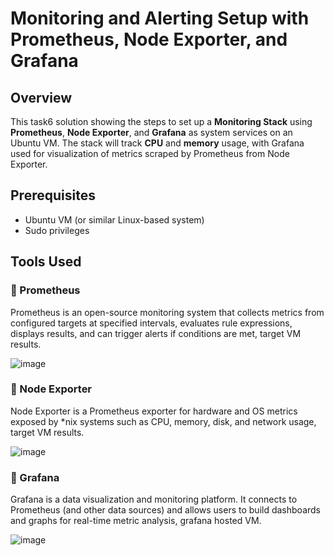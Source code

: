 # Monitoring and Alerting Setup with Prometheus, Node Exporter, and Grafana

## Overview

This task6 solution showing the steps to set up a **Monitoring Stack** using **Prometheus**, **Node Exporter**, and **Grafana** as system services on an Ubuntu VM. The stack will track **CPU** and **memory** usage, with Grafana used for visualization of metrics scraped by Prometheus from Node Exporter.

## Prerequisites

- Ubuntu VM (or similar Linux-based system)
- Sudo privileges

## Tools Used

### 🔹 Prometheus
Prometheus is an open-source monitoring system that collects metrics from configured targets at specified intervals, evaluates rule expressions, displays results, and can trigger alerts if conditions are met, target VM results.

![image](https://github.com/user-attachments/assets/da83db52-b6aa-4717-8491-ccb51301d23b)


### 🔹 Node Exporter
Node Exporter is a Prometheus exporter for hardware and OS metrics exposed by *nix systems such as CPU, memory, disk, and network usage, target VM results.

![image](https://github.com/user-attachments/assets/bcec1774-fd43-4dda-b5a7-f22886d48adc)


### 🔹 Grafana
Grafana is a data visualization and monitoring platform. It connects to Prometheus (and other data sources) and allows users to build dashboards and graphs for real-time metric analysis, grafana hosted VM.

![image](https://github.com/user-attachments/assets/5ed38138-dff3-4105-b57b-f7250bc9d508)

